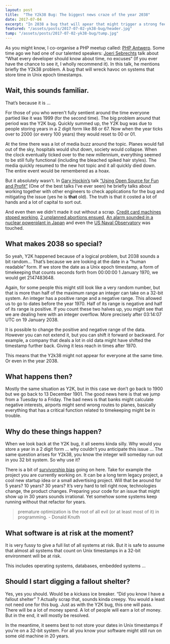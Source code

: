 ```yaml
---
layout: post
title:  "The Y2k38 Bug: The biggest news craze of the year 2038"
date: 2017-07-04
excerpt: "In 2038 a bug that will apear that might trigger a strong feeling of déjà vu to the Y2k craze. The Y2k38 bug seems to come at a very random moment, but it all makes sense if we apply a bit of computer science to it."
featured: "/assets/posts/2017-07-02-yk38-bug/header.jpg"
tump: "/assets/posts/2017-07-02-yk38-bug/tump.jpg"
---
```

 
As you might know, I co-organise a PHP meetup called: [PHP Antwerp](phpantwerp.be). Some time ago we had one of our talented speakers: [Joeri Sebrechts](https://twitter.com/joeri_s) talk about “What every developer should know about time, no excuses“ (If you ever have the chance to see it, I wholly recommend it). In this talk, he mentions briefly the Y2k38 problem. A bug that will wreck havoc on systems that store time in Unix epoch timestamps.
 
## Wait, this sounds familiar.
That’s because it is … 

For those of you who weren't fully sentient around the time everyone partied like it was 1999 (for the second time). The big problem around that period was the Y2K bug. Quickly summed up, the Y2K bug was due to people storing years in a 2 digit form like 88 or 67. Now when the year ticks over to 2000 (or every 100 years) they would reset to 00 or 01.
 
At the time there was a lot of media buzz around the topic. Planes would fall out of the sky, hospitals would shut down, society would collapse. When the clock eventually ticked over to the new millennium, everything seemed to be still fully functional (including the bleached spiked hair styles). The media quickly resumed to the new hot topic and it all quickly died down. The entire event would be remembered as a hoax.
 
But it absolutely wasn’t. In [Gary Hockin’s](https://twitter.com/GeeH) talk [“Using Open Source for Fun and Profit”](https://www.youtube.com/watch?v=RH74_sFjqzs) (One of the best talks I’ve ever seen) he briefly talks about working together with other engineers to check applications for the bug and mitigating the issue (yes he is **that** old). The truth is that it costed a lot of hands and a lot of capital to sort out.
 
And even then we didn’t made it out without a scrap. [Credit card machines stoped working](http://news.bbc.co.uk/2/hi/business/582007.stm), [2 unplanned abortions ensued](https://www.theguardian.com/uk/2001/sep/14/martinwainwright), [An alarm sounded in a nuclear powerplant in Japan](http://news.bbc.co.uk/2/hi/science/nature/585013.stm) and even the [US Naval Observatory](https://web.archive.org/web/20081104223443/http://archives.cnn.com/2000/TECH/computing/01/01/y2k.weekend.wrap/index.html) was touched.
 
## What makes 2038 so special?
So yeah, Y2K happened because of a logical problem, but 2038 sounds a bit random… That’s because we are looking at the date in a “human readable” form. If we store the date as a Unix epoch timestamp, a form of timekeeping that counts seconds forth from 00:00:00 1 January 1970, we would get  2147483648.
 
Again, for some people this might still look like a very random number, but that is more than half of the maximum range an integer can take on a 32-bit system. An integer has a positive range and a negative range. This allowed us to go to dates before the year 1970. Half of its range is negative and half of its range is positive. If you count these two halves up, you might see that we are dealing here with an integer overflow. More precisely after 03:14:07 UTC on 19 January 2038.
 
It is possible to change the positive and negative range of the data. However you can not extend it, but you can shift it forward or backward. For example, a company that deals a lot in old data might have shifted the timestamp further back. Giving it less reach in times after 1970. 
 
This means that the Y2k38 might not appear for everyone at the same time. Or even in the year 2038.

## What happens then?
 
Mostly the same situation as Y2K, but in this case we don’t go back to 1900 but we go back to 13 December 1901. The good news here is that we jump from a Tuesday to a Friday. The bad news is that banks might calculate negative interests, airports might send wrong routes to planes, basically everything that has a critical function related to timekeeping might be in trouble. 
 
## Why do these things happen?
When we look back at the Y2K bug, it all seems kinda silly. Why would you store a year in a 2 digit form … why couldn’t you anticipate this issue … The same question arises for Y2k38, you know the integer will someday run out in you 32 bit system. So why use it?
 
There is a bit of [survivorship bias](https://www.wikiwand.com/en/Survivorship_bias) going on here. Take for example the project you are currently working on. It can be a long term legacy project, a cool new startup idea or a small advertising project. Will that be around for 5 years? 10 years? 30 years? It’s very hard to tell right now, technologies change, the product changes. Preparing your code for an issue that might show up in 30 years sounds irrational. Yet somehow some systems keep running without that refactor for years.
 
> premature optimization is the root of all evil (or at least most of it) in programming. - Donald Knuth
 
## What software is at risk at the moment?
 
It is very fussy to give a full list of all systems at risk. But it is safe to assume that almost all systems that count on Unix timestamps in a 32-bit environment will be at risk.
 
This includes operating systems, databases, embedded systems …
 
## Should I start digging a fallout shelter?

Yes, yes you should. Would be a kickass ice breaker. “Did you know I have a fallout shelter” ? Actually scrap that, sounds kinda creepy.
You would a least not need one for this bug. Just as with the Y2K bug, this one will pass. There will be a lot of money spend. A lot of people will earn a lot of money. But in the end, it will mostly be resolved.
 
In the meantime, it seems best to not store your dates in Unix timestamps if you're on a 32-bit system. For all you know your software might still run on some old machine in 20 years.
